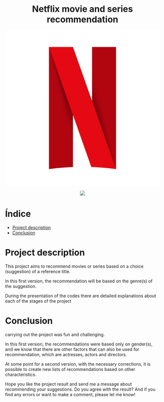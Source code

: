 
<h1 align="center"> Netflix movie and series recommendation </h1>

![NETFLIX](https://github.com/ViniciusValdivia/movies_series_recommendation/blob/main/NETFLIX.jpg)

<p align="center">
<img src="http://img.shields.io/static/v1?label=STATUS&message=FINALIZADO%20(V1)&color=GREEN&style=for-the-badge"/>
</p>

# Índice 

* [Project description](#Project-description)
* [Conclusion](#Conclusion)


# Project description
This project aims to recommend movies or series based on a choice (suggestion) of a reference title.

In this first version, the recommendation will be based on the genre(s) of the suggestion.

During the presentation of the codes there are detailed explanations about each of the stages of the project



# Conclusion
carrying out the project was fun and challenging.

In this first version, the recommendations were based only on gender(s), and we know that there are other factors that can also be used for recommendation, which are actresses, actors and directors.

At some point for a second version, with the necessary corrections, it is possible to create new lists of recommendations based on other characteristics.

Hope you like the project result and send me a message about recommending your suggestions. Do you agree with the result? And if you find any errors or want to make a comment, please let me know!
